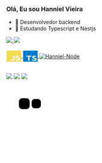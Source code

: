 ### Olá, Eu sou Hanniel Vieira

- 🔭 Desenvolvedor backend
- 🌱 Estudando Typescript e Nestjs

<div>
  <a href="https://github.com/hanniel09/">
   <img  width="400em"  src="https://github-readme-stats.vercel.app/api?username=hanniel09&show_icons=true&theme=cobalt" />
  <img width="360em"  src="https://github-readme-stats.vercel.app/api/top-langs/?username=hanniel09&layout=compact&theme=cobalt" />
  
</div>

<div style="display: inline_block"><br>
  <img align="center" alt="Hanniel-Js" height="30" width="40" src="https://raw.githubusercontent.com/devicons/devicon/master/icons/javascript/javascript-plain.svg">
  <img align="center" alt="Hanniel-Ts" height="30" width="40" src="https://raw.githubusercontent.com/devicons/devicon/master/icons/typescript/typescript-plain.svg">
  <img align="center" alt="Hanniel-Node" height="30" width="40" src="https://cdn.jsdelivr.net/gh/devicons/devicon/icons/nodejs/nodejs-original.svg">
</div>
          
          

##
  
<div>
  <a href="https://instagram.com/hanniel_v/" target="_blank"><img src="https://img.shields.io/badge/-Instagram-%23E4405F?style=for-the-badge&logo=instagram&logoColor=white" target="_blank"></a>
  <a href = "mailto:hannielvieira1227@gmail.com"><img src="https://img.shields.io/badge/-Gmail-%23333?style=for-the-badge&logo=gmail&logoColor=white" target="_blank"></a>
  <a href="https://www.linkedin.com/in/hanniel-v-aa55a1232/" target="_blank"><img src="https://img.shields.io/badge/-LinkedIn-%230077B5?style=for-the-badge&logo=linkedin&logoColor=white" target="_blank"></a> 
  
 ![snake gif](https://github.com/hanniel09/hanniel09/blob/output/github-contribution-grid-snake.svg)
